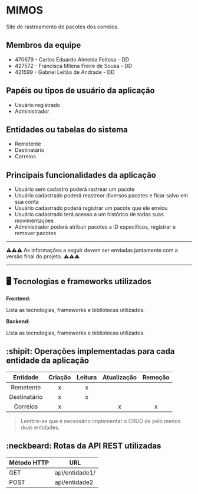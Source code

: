 # MIMOS

Site de rastreamento de pacotes dos correios.

## Membros da equipe

- 470679 - Carlos Eduardo Almeida Feitosa - DD
- 427572 - Francisca Milena Freire de Sousa - DD
- 421599 - Gabriel Leitão de Andrade - DD
  
## Papéis ou tipos de usuário da aplicação

- Usuário registrado
- Administrador

## Entidades ou tabelas do sistema

- Remetente
- Destinatário
- Correios

## Principais funcionalidades da aplicação

- Usuário sem cadastro poderá rastrear um pacote
- Usuário cadastrado poderá reastrear diversos pacotes e ficar salvo em sua conta
- Usuário cadastrado poderá registrar um pacote que ele enviou
- Usuário cadastrado terá acesso a um histórico de todas suas movimentações
- Administrador poderá atribuir pacotes a ID específicos, registrar e remover pacotes


----

:warning::warning::warning: As informações a seguir devem ser enviadas juntamente com a versão final do projeto. :warning::warning::warning:


----

## :desktop_computer: Tecnologias e frameworks utilizados

**Frontend:**

Lista as tecnologias, frameworks e bibliotecas utilizados.

**Backend:**

Lista as tecnologias, frameworks e bibliotecas utilizados.


## :shipit: Operações implementadas para cada entidade da aplicação


| Entidade | Criação | Leitura | Atualização | Remoção
| :---:   | :---: | :---: | :---: | :---: |
| Remetente | x | x | |  |
| Destinatário | x | x | | | 
| Correios | x | | x | x |

> Lembre-se que é necessário implementar o CRUD de pelo menos duas entidades.

## :neckbeard: Rotas da API REST utilizadas

| Método HTTP | URL |
| --- | --- |
| GET | api/entidade1/|
| POST | api/entidade2 |

